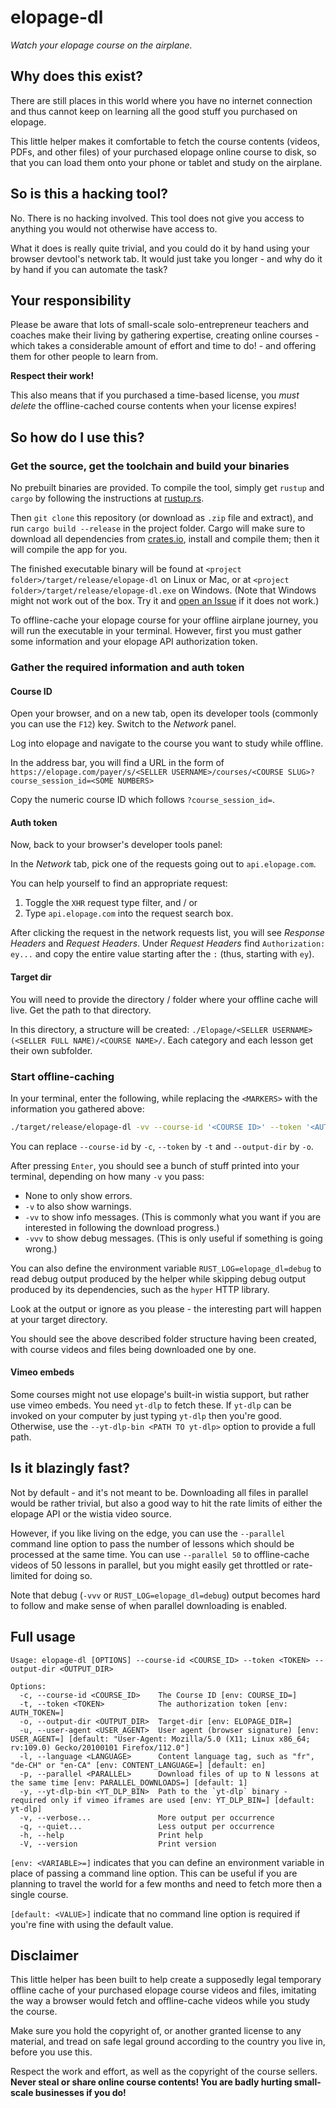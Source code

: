 # elopage-dl
*Watch your elopage course on the airplane.*

## Why does this exist?
There are still places in this world where you have no internet connection and thus cannot keep on learning all the good stuff you purchased on elopage.

This little helper makes it comfortable to fetch the course contents (videos, PDFs, and other files) of your purchased elopage online course to disk, so that you can load them onto your phone or tablet and study on the airplane.

## So is this a hacking tool?
No. There is no hacking involved. This tool does not give you access to anything you would not otherwise have access to.

What it does is really quite trivial, and you could do it by hand using your browser devtool's network tab. It would just take you longer - and why do it by hand if you can automate the task?

## Your responsibility
Please be aware that lots of small-scale solo-entrepreneur teachers and coaches make their living by gathering expertise, creating online courses - which takes a considerable amount of effort and time to do! - and offering them for other people to learn from.

**Respect their work!**

This also means that if you purchased a time-based license, you *must delete* the offline-cached course contents when your license expires!

## So how do I use this?

### Get the source, get the toolchain and build your binaries

No prebuilt binaries are provided. To compile the tool, simply get `rustup` and `cargo` by following the instructions at [rustup.rs](https://rustup.rs/).

Then `git clone` this repository (or download as `.zip` file and extract), and run `cargo build --release` in the project folder. Cargo will make sure to download all dependencies from [crates.io](https://crates.io), install and compile them; then it will compile the app for you.

The finished executable binary will be found at `<project folder>/target/release/elopage-dl` on Linux or Mac,
or at `<project folder>/target/release/elopage-dl.exe` on Windows. (Note that Windows might not work out of the box. Try it and [open an Issue](https://github.com/LeoniePhiline/elopage-dl/issues/new) if it does not work.)

To offline-cache your elopage course for your offline airplane journey, you will run the executable in your terminal. However, first you must gather some information and your elopage API authorization token.

### Gather the required information and auth token

#### Course ID

Open your browser, and on a new tab, open its developer tools (commonly you can use the `F12`) key. Switch to the *Network* panel. 

Log into elopage and navigate to the course you want to study while offline.

In the address bar, you will find a URL in the form of `https://elopage.com/payer/s/<SELLER USERNAME>/courses/<COURSE SLUG>?course_session_id=<SOME NUMBERS>`

Copy the numeric course ID which follows `?course_session_id=`.

#### Auth token

Now, back to your browser's developer tools panel:

In the *Network* tab, pick one of the requests going out to `api.elopage.com`.

You can help yourself to find an appropriate request:

1. Toggle the `XHR` request type filter, and / or 
2. Type `api.elopage.com` into the request search box.

After clicking the request in the network requests list, you will see *Response Headers* and *Request Headers*. Under *Request Headers* find `Authorization: ey...` and copy the entire value starting after the `:` (thus, starting with `ey`).

#### Target dir

You will need to provide the directory / folder where your offline cache will live. Get the path to that directory.

In this directory, a structure will be created: `./Elopage/<SELLER USERNAME> (<SELLER FULL NAME)/<COURSE NAME>/`. Each category and each lesson get their own subfolder.

### Start offline-caching

In your terminal, enter the following, while replacing the `<MARKERS>` with the information you gathered above:

```bash
./target/release/elopage-dl -vv --course-id '<COURSE ID>' --token '<AUTH TOKEN>' --output-dir 'path/to/target/directory'
```

You can replace `--course-id` by `-c`, `--token` by `-t` and `--output-dir` by `-o`.

After pressing `Enter`, you should see a bunch of stuff printed into your terminal, depending on how many `-v` you pass: 

- None to only show errors.
- `-v` to also show warnings.
- `-vv` to show info messages. (This is commonly what you want if you are interested in following the download progress.)
- `-vvv` to show debug messages. (This is only useful if something is going wrong.)

You can also define the environment variable `RUST_LOG=elopage_dl=debug` to read debug output produced by the helper while skipping debug output produced by its dependencies, such as the `hyper` HTTP library.

Look at the output or ignore as you please - the interesting part will happen at your target directory.

You should see the above described folder structure having been created, with course videos and files being downloaded one by one.

#### Vimeo embeds

Some courses might not use elopage's built-in wistia support, but rather use vimeo embeds. You need `yt-dlp` to fetch these. If `yt-dlp` can be invoked on your computer by just typing `yt-dlp` then you're good. Otherwise, use the `--yt-dlp-bin <PATH TO yt-dlp>` option to provide a full path.

## Is it blazingly fast?
Not by default - and it's not meant to be. Downloading all files in parallel would be rather trivial, but also a good way to hit the rate limits of either the elopage API or the wistia video source.

However, if you like living on the edge, you can use the `--parallel` command line option to pass the number of lessons which should be processed at the same time. You can use `--parallel 50` to offline-cache videos of 50 lessons in parallel, but you might easily get throttled or rate-limited for doing so.

Note that debug (`-vvv` or `RUST_LOG=elopage_dl=debug`) output becomes hard to follow and make sense of when parallel downloading is enabled.

## Full usage

```
Usage: elopage-dl [OPTIONS] --course-id <COURSE_ID> --token <TOKEN> --output-dir <OUTPUT_DIR>

Options:
  -c, --course-id <COURSE_ID>    The Course ID [env: COURSE_ID=]
  -t, --token <TOKEN>            The authorization token [env: AUTH_TOKEN=]
  -o, --output-dir <OUTPUT_DIR>  Target-dir [env: ELOPAGE_DIR=]
  -u, --user-agent <USER_AGENT>  User agent (browser signature) [env: USER_AGENT=] [default: "User-Agent: Mozilla/5.0 (X11; Linux x86_64; rv:109.0) Gecko/20100101 Firefox/112.0"]
  -l, --language <LANGUAGE>      Content language tag, such as "fr", "de-CH" or "en-CA" [env: CONTENT_LANGUAGE=] [default: en]
  -p, --parallel <PARALLEL>      Download files of up to N lessons at the same time [env: PARALLEL_DOWNLOADS=] [default: 1]
  -y, --yt-dlp-bin <YT_DLP_BIN>  Path to the `yt-dlp` binary - required only if vimeo iframes are used [env: YT_DLP_BIN=] [default: yt-dlp]
  -v, --verbose...               More output per occurrence
  -q, --quiet...                 Less output per occurrence
  -h, --help                     Print help
  -V, --version                  Print version
```

`[env: <VARIABLE>=]` indicates that you can define an environment variable in place of passing a command line option. This can be useful if you are planning to travel the world for a few months and need to fetch more then a single course.

`[default: <VALUE>]` indicate that no command line option is required if you're fine with using the default value.

## Disclaimer
This little helper has been built to help create a supposedly legal temporary offline cache of your purchased elopage course videos and files, imitating the way a browser would fetch and offline-cache videos while you study the course.

Make sure you hold the copyright of, or another granted license to any material, and tread on safe legal ground according to the country you live in, before you use this.

Respect the work and effort, as well as the copyright of the course sellers. **Never steal or share online course contents! You are badly hurting small-scale businesses if you do!**
